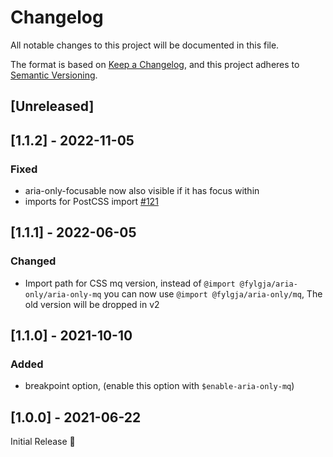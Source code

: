 # Changelog
All notable changes to this project will be documented in this file.

The format is based on [Keep a Changelog](https://keepachangelog.com/en/1.0.0/),
and this project adheres to [Semantic Versioning](https://semver.org/spec/v2.0.0.html).

## [Unreleased]

## [1.1.2] - 2022-11-05
### Fixed
- aria-only-focusable now also visible if it has focus within
- imports for PostCSS import [#121](https://github.com/fylgja/fylgja/issues/121)

## [1.1.1] - 2022-06-05
### Changed
- Import path for CSS mq version,
  instead of `@import @fylgja/aria-only/aria-only-mq` you can now use `@import @fylgja/aria-only/mq`,
  The old version will be dropped in v2

## [1.1.0] - 2021-10-10
### Added
- breakpoint option, (enable this option with `$enable-aria-only-mq`)

## [1.0.0] - 2021-06-22
Initial Release 🎉
